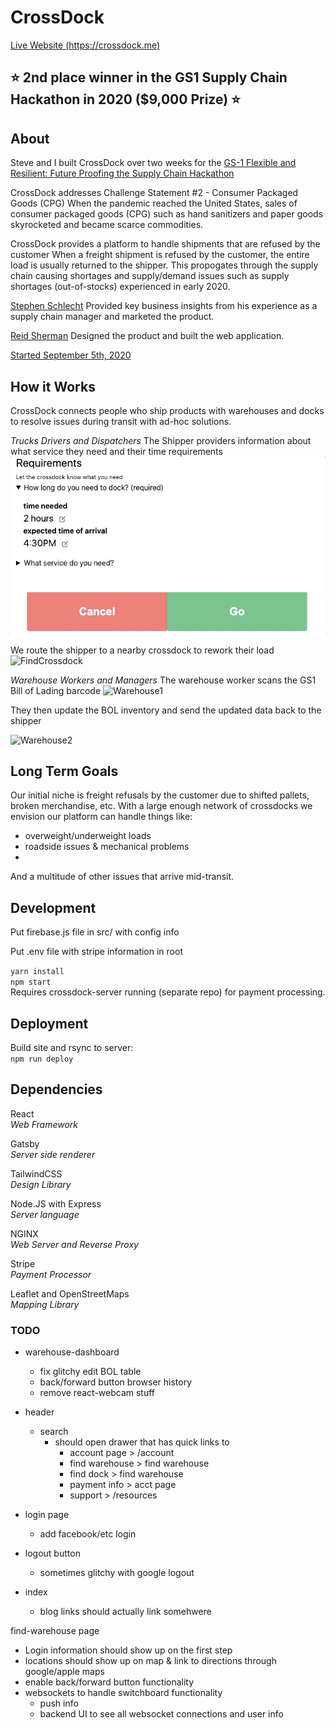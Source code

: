# CrossDock
[Live Website (https://crossdock.me)](https://crossdock.me)

## ⭐ 2nd place winner in the GS1 Supply Chain Hackathon in 2020 ($9,000 Prize) ⭐

## About
Steve and I built CrossDock over two weeks for the [GS-1 Flexible and Resilient: Future Proofing the Supply Chain Hackathon](https://gs1us-futureproofhack-platform.bemyapp.com/)

CrossDock addresses Challenge Statement #2 - Consumer Packaged Goods (CPG)
When the pandemic reached the United States, sales of consumer packaged goods (CPG) such as hand sanitizers and paper goods skyrocketed and became scarce commodities.

CrossDock provides a platform to handle shipments that are refused by the customer 
When a freight shipment is refused by the customer, the entire load is usually returned to the shipper. This propogates through the supply chain causing shortages and supply/demand issues such as supply shortages (out-of-stocks) experienced in early 2020. 


[Stephen Schlecht](https://www.linkedin.com/in/stephenschlecht/) Provided key business insights from his experience as a supply chain manager and marketed the product.

[Reid Sherman](https://www.linkedin.com/in/reidsherman/) Designed the product and built the web application.  

[Started September 5th, 2020](https://github.com/reidjs/crossdock/commit/6a3fa4a1b4d66fa3dd32a2a3086792e75e9fd3b3)

## How it Works

CrossDock connects people who ship products with warehouses and docks to resolve issues during transit with ad-hoc solutions.

_Trucks Drivers and Dispatchers_
The Shipper providers information about what service they need and their time requirements
![InputInfo](./src/images/inputinfogif.gif)

We route the shipper to a nearby crossdock to rework their load
![FindCrossdock](./src/images/findwarehouse.gif)

_Warehouse Workers and Managers_
The warehouse worker scans the GS1 Bill of Lading barcode
![Warehouse1](./src/images/barcodegif.gif)

They then update the BOL inventory and send the updated data back to the shipper

![Warehouse2](./src/images/updatebol.gif)
<!-- ![foo](./src/images/blogimage2.jpg) Working GS-1 Barcode Reader -->





## Long Term Goals

Our initial niche is freight refusals by the customer due to shifted pallets, broken merchandise, etc. With a large enough network of crossdocks we envision our platform can handle things like:
- overweight/underweight loads
- roadside issues & mechanical problems
- 
And a multitude of other issues that arrive mid-transit. 

## Development

Put firebase.js file in src/ with config info

Put .env file with stripe information in root

`yarn install`  
`npm start`  
Requires crossdock-server running (separate repo) for payment processing.

## Deployment
Build site and rsync to server:  
`npm run deploy`

## Dependencies
React  
*Web Framework*

Gatsby  
*Server side renderer*  

TailwindCSS  
*Design Library*

Node.JS with Express  
*Server language*

NGINX  
*Web Server and Reverse Proxy*

Stripe  
*Payment Processor*

Leaflet and OpenStreetMaps  
*Mapping Library*


### TODO
- warehouse-dashboard
  - fix glitchy edit BOL table
  - back/forward button browser history
  - remove react-webcam stuff

- header
  - search
    - should open drawer that has quick links to 
      - account page > /account
      - find warehouse > find warehouse
      - find dock > find warehouse
      - payment info > acct page
      - support > /resources

- login page
  - add facebook/etc login

- logout button
  - sometimes glitchy with google logout

- index
  - blog links should actually link somehwere

find-warehouse page
- Login information should show up on the first step
- locations should show up on map & link to directions through google/apple maps
- enable back/forward button functionality 
- websockets to handle switchboard functionality
  - push info 
  - backend UI to see all websocket connections and user info 
